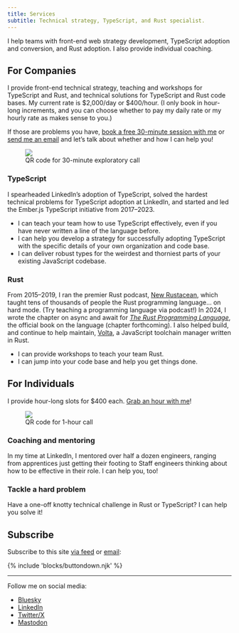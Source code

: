 ```yaml
---
title: Services
subtitle: Technical strategy, TypeScript, and Rust specialist.
---
```


I help teams with front-end web strategy development, TypeScript adoption and conversion, and Rust adoption. I also provide individual coaching.

## For Companies

I provide front-end technical strategy, teaching and workshops for TypeScript and Rust, and technical solutions for TypeScript and Rust code bases. My current rate is $2,000/day or $400/hour. (I only book in hour-long increments, and you can choose whether to pay my daily rate or my hourly rate as makes sense to you.)

If those are problems you have, [book a free 30-minute session with me][call] or [send me an email][email-30-min] and let’s talk about whether and how I can help you!

[call]: https://calendly.com/chriskrycho/30-minute-meeting
[email-30-min]: mailto:hello@chriskrycho.com?subject=

<figure>
<img style="max-width: 210px" src="https://cdn.chriskrycho.com/images/30-minute-call.jpeg" />
<figcaption>QR code for 30-minute exploratory call</figcaption>
</figure>


### TypeScript

I spearheaded LinkedIn’s adoption of TypeScript, solved the hardest technical problems for TypeScript adoption at LinkedIn, and started and led the Ember.js TypeScript initiative from 2017–2023.

- I can teach your team how to use TypeScript effectively, even if you have never written a line of the language before.
- I can help you develop a strategy for successfully adopting TypeScript with the specific details of your own organization and code base.
- I can deliver robust types for the weirdest and thorniest parts of your existing JavaScript codebase.

### Rust

From 2015–2019, I ran the premier Rust podcast, [New Rustacean][nr], which taught tens of thousands of people the Rust programming language… on hard mode. (Try teaching a programming language via podcast!) In 2024, I wrote the chapter on async and await for [<cite>The Rust Programming Language</cite>][trpl], the official book on the language (chapter forthcoming). I also helped build, and continue to help maintain, [Volta][volta], a JavaScript toolchain manager written in Rust.

[nr]: https://newrustacean.com
[trpl]: https://doc.rust-lang.org/book
[volta]: https://volta.sh

- I can provide workshops to teach your team Rust.
- I can jump into your code base and help you get things done.

## For Individuals

I provide hour-long slots for $400 each. [Grab an hour with me][call]!

[call]: https://calendly.com/chriskrycho/60-minute-meeting

<figure>
<img style="max-width: 210px" src="https://cdn.chriskrycho.com/images/60-minute-call.jpeg" />
<figcaption>QR code for 1-hour call</figcaption>
</figure>

### Coaching and mentoring

In my time at LinkedIn, I mentored over half a dozen engineers, ranging from apprentices just getting their footing to Staff engineers thinking about how to be effective in their role. I can help you, too!

### Tackle a hard problem

Have a one-off knotty technical challenge in Rust or TypeScript? I can help you solve it!

## Subscribe

Subscribe to this site [via feed][feed] or [email][email]:

[feed]: /feed.xml
[email]: https://buttondown.email/sympolymathesy

{% include 'blocks/buttondown.njk' %}

---

Follow me on social media:

- [Bluesky](https://bsky.app/profile/chriskrycho.com)
- [LinkedIn](https://www.linkedin.com/in/chriskrycho)
- [Twitter/X](https://x.com/chriskrycho)
- [Mastodon](https://mastodon.social/@chriskrycho)
